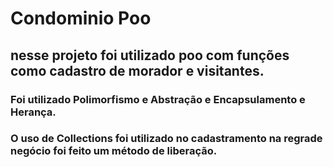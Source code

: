 # Condominio Poo
## nesse projeto foi utilizado poo com funções como cadastro de morador e visitantes.
### Foi utilizado Polimorfismo e Abstração e Encapsulamento e Herança.
### O uso de Collections foi utilizado no cadastramento na regrade negócio foi feito um método de liberação.
